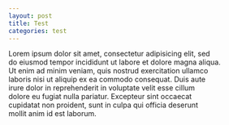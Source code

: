 ```yaml
---
layout: post
title: Test
categories: test
---
```

Lorem ipsum dolor sit amet, consectetur adipisicing elit, sed  
do eiusmod tempor incididunt ut labore et dolore magna aliqua.  
Ut enim ad minim veniam, quis nostrud exercitation ullamco  
laboris nisi ut aliquip ex ea commodo consequat.  Duis aute  
irure dolor in reprehenderit in voluptate velit esse cillum  
dolore eu fugiat nulla pariatur.  Excepteur sint occaecat  
cupidatat non proident, sunt in culpa qui officia deserunt  
mollit anim id est laborum.  
